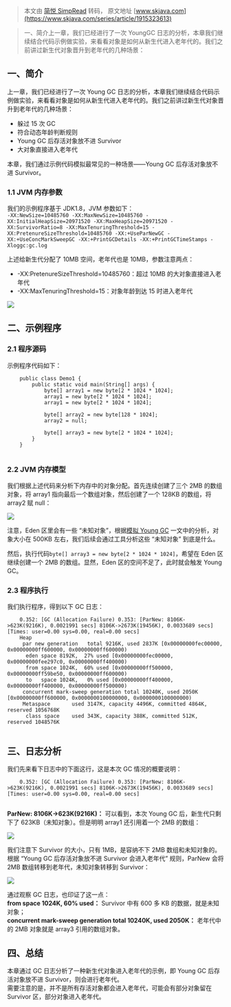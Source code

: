 > 本文由 [简悦 SimpRead](http://ksria.com/simpread/) 转码， 原文地址 [www.skjava.com](https://www.skjava.com/series/article/1915323613)

> 一、简介上一章，我们已经进行了一次 YoungGC 日志的分析，本章我们继续结合代码示例做实验，来看看对象是如何从新生代进入老年代的。我们之前讲过新生代对象晋升到老年代的几种场景：

一、简介
----

上一章，我们已经进行了一次 Young GC 日志的分析，本章我们继续结合代码示例做实验，来看看对象是如何从新生代进入老年代的。我们之前讲过新生代对象晋升到老年代的几种场景：

*   躲过 15 次 GC
*   符合动态年龄判断规则
*   Young GC 后存活对象放不进 Survivor
*   大对象直接进入老年代

本章，我们通过示例代码模拟最常见的一种场景——Young GC 后存活对象放不进 Survivor。

### 1.1 JVM 内存参数

我们的示例程序基于 JDK1.8，JVM 参数如下：  
`-XX:NewSize=10485760 -XX:MaxNewSize=10485760 -XX:InitialHeapSize=20971520 -XX:MaxHeapSize=20971520 -XX:SurvivorRatio=8 -XX:MaxTenuringThreshold=15 -XX:PretenureSizeThreshold=10485760 -XX:+UseParNewGC -XX:+UseConcMarkSweepGC -XX:+PrintGCDetails -XX:+PrintGCTimeStamps -Xloggc:gc.log`

上述给新生代分配了 10MB 空间，老年代也是 10MB，参数注意两点：

*   -XX:PretenureSizeThreshold=10485760：超过 10MB 的大对象直接进入老年代
*   -XX:MaxTenuringThreshold=15：对象年龄到达 15 时进入老年代

![](http://image.skjava.com/article/series/jvm/202308102131504531.png)

二、示例程序
------

### 2.1 程序源码

示例程序代码如下：

```
    public class Demo1 {
        public static void main(String[] args) {
            byte[] array1 = new byte[2 * 1024 * 1024];
            array1 = new byte[2 * 1024 * 1024];
            array1 = new byte[2 * 1024 * 1024];
    
            byte[] array2 = new byte[128 * 1024];
            array2 = null;
    
            byte[] array3 = new byte[2 * 1024 * 1024];
        }
    }


```

### 2.2 JVM 内存模型

我们根据上述代码来分析下内存中的对象分配。首先连续创建了三个 2MB 的数组对象，将 array1 指向最后一个数组对象，然后创建了一个 128KB 的数组，将 array2 赋 null：

![](http://image.skjava.com/article/series/jvm/202308102131509362.png)

注意，Eden 区里会有一些 “未知对象”，根据[模拟 Young GC](https://www.tpvlog.com/article/100) 一文中的分析，对象大小在 500KB 左右，我们后续会通过工具分析这些 “未知对象” 到底是什么。

然后，执行代码`byte[] array3 = new byte[2 * 1024 * 1024]`，希望在 Eden 区继续创建一个 2MB 的数组。显然，Eden 区的空间不足了，此时就会触发 Young GC。

### 2.3 程序执行

我们执行程序，得到以下 GC 日志：

```
    0.352: [GC (Allocation Failure) 0.353: [ParNew: 8106K->623K(9216K), 0.0021991 secs] 8106K->2673K(19456K), 0.0033689 secs] [Times: user=0.00 sys=0.00, real=0.00 secs] 
    Heap
     par new generation   total 9216K, used 2837K [0x00000000fec00000, 0x00000000ff600000, 0x00000000ff600000)
      eden space 8192K,  27% used [0x00000000fec00000, 0x00000000fee297c0, 0x00000000ff400000)
      from space 1024K,  60% used [0x00000000ff500000, 0x00000000ff59be50, 0x00000000ff600000)
      to   space 1024K,   0% used [0x00000000ff400000, 0x00000000ff400000, 0x00000000ff500000)
     concurrent mark-sweep generation total 10240K, used 2050K [0x00000000ff600000, 0x0000000100000000, 0x0000000100000000)
     Metaspace       used 3147K, capacity 4496K, committed 4864K, reserved 1056768K
      class space    used 343K, capacity 388K, committed 512K, reserved 1048576K


```

三、日志分析
------

我们先来看下日志中的下面这行，这是本次 GC 情况的概要说明：

```
    0.352: [GC (Allocation Failure) 0.353: [ParNew: 8106K->623K(9216K), 0.0021991 secs] 8106K->2673K(19456K), 0.0033689 secs] [Times: user=0.00 sys=0.00, real=0.00 secs]


```

**ParNew: 8106K->623K(9216K)：** 可以看到，本次 Young GC 后，新生代只剩下了 623KB（未知对象）。但是明明 array1 还引用着一个 2MB 的数组：

![](http://image.skjava.com/article/series/jvm/202308102131516093.png)

我们注意下 Survivor 的大小，只有 1MB，是容纳不下 2MB 数组和未知对象的。根据 “Young GC 后存活对象放不进 Survivor 会进入老年代” 规则，ParNew 会将 2MB 数组转移到老年代，未知对象转移到 Survivor：

![](http://image.skjava.com/article/series/jvm/202308102131522734.png)

通过观察 GC 日志，也印证了这一点：  
**from space 1024K, 60% used：** Survivor 中有 600 多 KB 的数据，就是未知对象；  
**concurrent mark-sweep generation total 10240K, used 2050K：** 老年代中的 2MB 对象就是 array3 引用的数组对象。

四、总结
----

本章通过 GC 日志分析了一种新生代对象进入老年代的示例，即 Young GC 后存活对象放不进 Survivor，则会进行老年代。  
需要注意的是，并不是所有存活对象都会进入老年代，可能会有部分对象留在 Survivor 区，部分对象进入老年代。